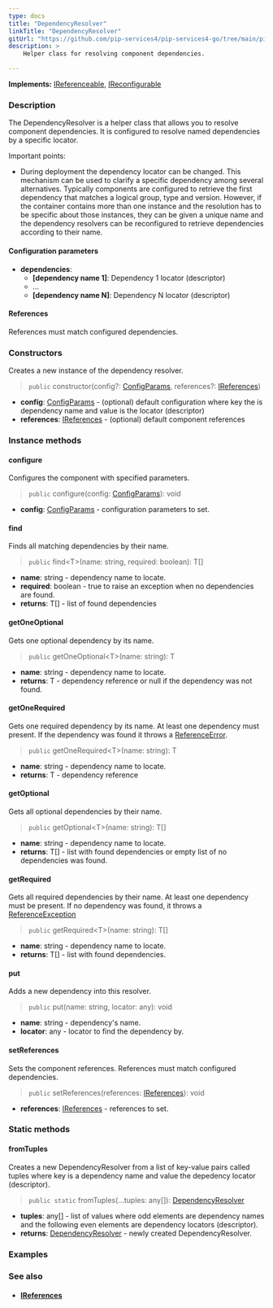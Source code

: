 ```yaml
---
type: docs
title: "DependencyResolver"
linkTitle: "DependencyResolver"
gitUrl: "https://github.com/pip-services4/pip-services4-go/tree/main/pip-services4-components-go"
description: >
    Helper class for resolving component dependencies.  

---
```


**Implements:** [IReferenceable](../ireferenceable), [IReconfigurable](../../config/ireconfigurable)

### Description
The DependencyResolver is a helper class that allows you to resolve component dependencies. It is configured to resolve named dependencies by a specific locator.  

Important points:

- During deployment the dependency locator can be changed. This mechanism can be used to clarify a specific dependency among several alternatives. Typically components are configured to retrieve the first dependency that matches a logical group, type and version. However, if the container contains more than one instance and the resolution has to be specific about those instances, they can be given a unique name and the dependency resolvers can be reconfigured to retrieve dependencies according to their name.

#### Configuration parameters

- **dependencies**:
    - **[dependency name 1]**: Dependency 1 locator (descriptor)
    - ...
    - **[dependency name N]**: Dependency N locator (descriptor)

#### References

References must match configured dependencies.

### Constructors
Creates a new instance of the dependency resolver.



> `public` constructor(config?: [ConfigParams](../../config/config_params), references?: [IReferences](../ireferences))

- **config**: [ConfigParams](../../config/config_params) - (optional) default configuration where key the is dependency name and value is the locator (descriptor)
- **references**: [IReferences](../ireferences) - (optional) default component references


### Instance methods

#### configure
Configures the component with specified parameters.

> `public` configure(config: [ConfigParams](../../config/config_params)): void

- **config**: [ConfigParams](../../config/config_params) - configuration parameters to set.

#### find
Finds all matching dependencies by their name.

> `public` find\<T\>(name: string, required: boolean): T[]

- **name**: string - dependency name to locate.
- **required**: boolean - true to raise an exception when no dependencies are found.
- **returns**: T[] - list of found dependencies

#### getOneOptional
Gets one optional dependency by its name.

> `public` getOneOptional\<T\>(name: string): T

- **name**: string - dependency name to locate.
- **returns**: T - dependency reference or null if the dependency was not found.

#### getOneRequired
Gets one required dependency by its name.
At least one dependency must present.
If the dependency was found it throws a [ReferenceError](../reference_error).

> `public` getOneRequired\<T\>(name: string): T

- **name**: string - dependency name to locate.
- **returns**: T - dependency reference

#### getOptional
Gets all optional dependencies by their name.

> `public` getOptional\<T\>(name: string): T[]

- **name**: string - dependency name to locate.
- **returns**: T[] - list with found dependencies or empty list of no dependencies was found.

#### getRequired
Gets all required dependencies by their name.
At least one dependency must be present.
If no dependency was found, it throws a [ReferenceException](../reference_exception)

> `public` getRequired\<T\>(name: string): T[]

- **name**: string - dependency name to locate.
- **returns**: T[] - list with found dependencies.

#### put
Adds a new dependency into this resolver.

> `public` put(name: string, locator: any): void

- **name**: string - dependency's name.
- **locator**: any - locator to find the dependency by.

#### setReferences
Sets the component references. References must match configured dependencies.

> `public` setReferences(references: [IReferences](../ireferences)): void

- **references**: [IReferences](../ireferences) - references to set.

### Static methods

#### fromTuples
Creates a new DependencyResolver from a list of key-value pairs called tuples
where key is a dependency name and value the depedency locator (descriptor).

> `public static` fromTuples(...tuples: any[]): [DependencyResolver]()

- **tuples**: any[] - list of values where odd elements are dependency names and the following even elements are dependency locators (descriptor).
- **returns**: [DependencyResolver]() - newly created DependencyResolver.

### Examples



### See also
- #### [IReferences](../ireferences)

